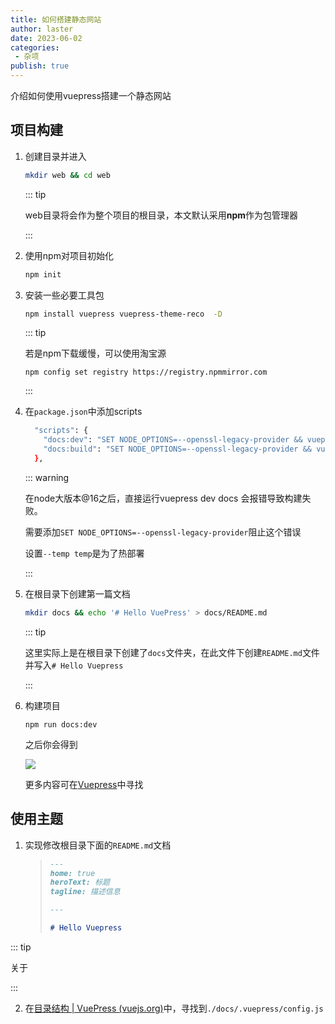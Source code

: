 ```yaml
---
title: 如何搭建静态网站
author: laster
date: 2023-06-02
categories:
 - 杂项
publish: true
---
```




介绍如何使用vuepress搭建一个静态网站
<!-- more -->



## 项目构建



1. 创建目录并进入

   ~~~sh
   mkdir web && cd web
   ~~~

   ::: tip

   web目录将会作为整个项目的根目录，本文默认采用**npm**作为包管理器

   :::

2. 使用npm对项目初始化

   ~~~sh
   npm init
   ~~~

3. 安装一些必要工具包

   ~~~sh
   npm install vuepress vuepress-theme-reco  -D
   ~~~

   ::: tip

   若是npm下载缓慢，可以使用淘宝源

   `npm config set registry https://registry.npmmirror.com`

   :::

4. 在`package.json`中添加scripts

   ~~~sh
     "scripts": {
       "docs:dev": "SET NODE_OPTIONS=--openssl-legacy-provider && vuepress dev docs --temp .temp",
       "docs:build": "SET NODE_OPTIONS=--openssl-legacy-provider && vuepress build docs"
     },
   ~~~

   ::: warning

   在node大版本@16之后，直接运行vuepress dev docs 会报错导致构建失败。

   需要添加`SET NODE_OPTIONS=--openssl-legacy-provider`阻止这个错误

   设置`--temp temp`是为了热部署

   :::

5. 在根目录下创建第一篇文档

   ~~~sh
   mkdir docs && echo '# Hello VuePress' > docs/README.md
   ~~~

   ::: tip

   这里实际上是在根目录下创建了`docs`文件夹，在此文件下创建`README.md`文件并写入`# Hello Vuepress`

   :::

6. 构建项目

   ~~~
   npm run docs:dev
   ~~~

   之后你会得到

   ![](https://pic.imgdb.cn/item/6479fa7ef024cca173f211e4.jpg)

   更多内容可在[Vuepress](https://vuepress.vuejs.org/zh/)中寻找

## 使用主题

1. 实现修改根目录下面的`README.md`文档

   >```markdown
   >---
   >home: true
   >heroText: 标题
   >tagline: 描述信息
   >
   >---
   >
   ># Hello Vuepress
   >```

::: tip

关于

:::



2. 在[目录结构 | VuePress (vuejs.org)](https://vuepress.vuejs.org/zh/guide/directory-structure.html#默认的页面路由)中，寻找到`./docs/.vuepress/config.js`

